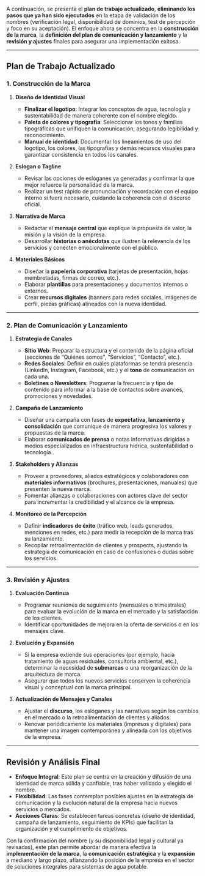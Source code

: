 A continuación, se presenta el **plan de trabajo actualizado**, **eliminando los pasos que ya han sido ejecutados** en la etapa de validación de los nombres (verificación legal, disponibilidad de dominios, test de percepción y foco en su aceptación). El enfoque ahora se concentra en la **construcción de la marca**, la **definición del plan de comunicación y lanzamiento** y la **revisión y ajustes** finales para asegurar una implementación exitosa.

---

## Plan de Trabajo Actualizado

### 1. Construcción de la Marca

1. **Diseño de Identidad Visual**  
   - **Finalizar el logotipo**: Integrar los conceptos de agua, tecnología y sustentabilidad de manera coherente con el nombre elegido.  
   - **Paleta de colores y tipografía**: Seleccionar los tonos y familias tipográficas que unifiquen la comunicación, asegurando legibilidad y reconocimiento.  
   - **Manual de identidad**: Documentar los lineamientos de uso del logotipo, los colores, las tipografías y demás recursos visuales para garantizar consistencia en todos los canales.

2. **Eslogan o Tagline**  
   - Revisar las opciones de eslóganes ya generadas y confirmar la que mejor refuerce la personalidad de la marca.  
   - Realizar un test rápido de pronunciación y recordación con el equipo interno si fuera necesario, cuidando la coherencia con el discurso oficial.

3. **Narrativa de Marca**  
   - Redactar el **mensaje central** que explique la propuesta de valor, la misión y la visión de la empresa.  
   - Desarrollar **historias o anécdotas** que ilustren la relevancia de los servicios y conecten emocionalmente con el público.

4. **Materiales Básicos**  
   - Diseñar la **papelería corporativa** (tarjetas de presentación, hojas membretadas, firmas de correo, etc.).  
   - Elaborar **plantillas** para presentaciones y documentos internos o externos.  
   - Crear **recursos digitales** (banners para redes sociales, imágenes de perfil, piezas gráficas) alineados con la nueva identidad.

---

### 2. Plan de Comunicación y Lanzamiento

1. **Estrategia de Canales**  
   - **Sitio Web**: Preparar la estructura y el contenido de la página oficial (secciones de “Quiénes somos”, “Servicios”, “Contacto”, etc.).  
   - **Redes Sociales**: Definir en cuáles plataformas se tendrá presencia (LinkedIn, Instagram, Facebook, etc.) y el **tono** de comunicación en cada una.  
   - **Boletines o Newsletters**: Programar la frecuencia y tipo de contenido para informar a la base de contactos sobre avances, promociones y novedades.

2. **Campaña de Lanzamiento**  
   - Diseñar una campaña con fases de **expectativa, lanzamiento y consolidación** que comunique de manera progresiva los valores y propuestas de la marca.  
   - Elaborar **comunicados de prensa** o notas informativas dirigidas a medios especializados en infraestructura hídrica, sustentabilidad o tecnología.

3. **Stakeholders y Alianzas**  
   - Proveer a proveedores, aliados estratégicos y colaboradores con **materiales informativos** (brochures, presentaciones, manuales) que presenten la nueva marca.  
   - Fomentar alianzas o colaboraciones con actores clave del sector para incrementar la credibilidad y el alcance de la empresa.

4. **Monitoreo de la Percepción**  
   - Definir **indicadores de éxito** (tráfico web, leads generados, menciones en redes, etc.) para medir la recepción de la marca tras su lanzamiento.  
   - Recopilar retroalimentación de clientes y prospects, ajustando la estrategia de comunicación en caso de confusiones o dudas sobre los servicios.

---

### 3. Revisión y Ajustes

1. **Evaluación Continua**  
   - Programar reuniones de seguimiento (mensuales o trimestrales) para evaluar la evolución de la marca en el mercado y la satisfacción de los clientes.  
   - Identificar oportunidades de mejora en la oferta de servicios o en los mensajes clave.

2. **Evolución y Expansión**  
   - Si la empresa extiende sus operaciones (por ejemplo, hacia tratamiento de aguas residuales, consultoría ambiental, etc.), determinar la necesidad de **submarcas** o una reorganización de la arquitectura de marca.  
   - Asegurar que todos los nuevos servicios conserven la coherencia visual y conceptual con la marca principal.

3. **Actualización de Mensajes y Canales**  
   - Ajustar el **discurso**, los eslóganes y las narrativas según los cambios en el mercado o la retroalimentación de clientes y aliados.  
   - Renovar periódicamente los materiales (impresos y digitales) para mantener una imagen contemporánea y alineada con los objetivos de la empresa.

---

## Revisión y Análisis Final

- **Enfoque Integral**: Este plan se centra en la creación y difusión de una identidad de marca sólida y confiable, tras haber validado y elegido el nombre.  
- **Flexibilidad**: Las fases contemplan posibles ajustes en la estrategia de comunicación y la evolución natural de la empresa hacia nuevos servicios o mercados.  
- **Acciones Claras**: Se establecen tareas concretas (diseño de identidad, campaña de lanzamiento, seguimiento de KPIs) que facilitan la organización y el cumplimiento de objetivos.

Con la confirmación del nombre (y su disponibilidad legal y cultural ya revisadas), este plan permite abordar de manera efectiva la **implementación de la marca**, la **comunicación estratégica** y la **expansión** a mediano y largo plazo, afianzando la posición de la empresa en el sector de soluciones integrales para sistemas de agua potable.